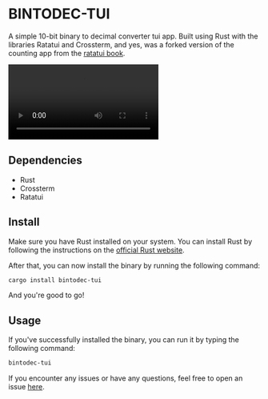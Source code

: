 # BINTODEC-TUI

A simple 10-bit binary to decimal converter tui app. Built using Rust with the libraries Ratatui and Crossterm, and yes, was a forked version of the counting app from the [ratatui book](https://ratatui.rs/tutorials/counter-app/).

![showcase video](https://github.com/paijo/counting-paijo/blob/master/showcase.mp4)

## Dependencies

- Rust
- Crossterm
- Ratatui

## Install

Make sure you have Rust installed on your system. You can install Rust by following the instructions on the [official Rust website](https://www.rust-lang.org/tools/install). <br>

After that, you can now install the binary by running the following command:
```bash
cargo install bintodec-tui
```

And you're good to go!

## Usage

If you've successfully installed the binary, you can run it by typing the following command:
```bash
bintodec-tui
```

If you encounter any issues or have any questions, feel free to open an issue [here](https://github.com/paijo/bintodec-tui).
